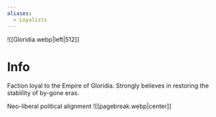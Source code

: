 ```yaml
---
aliases:
  - Loyalists
---
```

![[Gloridia.webp|left|512]]
# Info
Faction loyal to the Empire of Gloridia. Strongly believes in restoring the stablility of by-gone eras.

Neo-liberal political alignment
![[pagebreak.webp|center]]